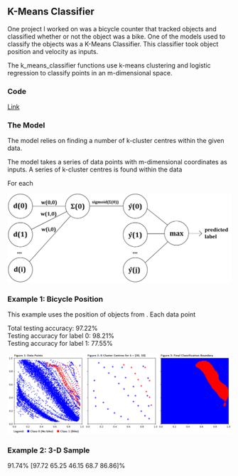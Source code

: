 ## K-Means Classifier

One project I worked on was a bicycle counter that tracked objects and classified whether or not the object was a bike. One of the models used to classify the objects was a K-Means Classifier. This classifier took object position and velocity as inputs.






The k_means_classifier functions use k-means clustering and logistic
regression to classify points in an m-dimensional space. 

### Code

[Link](https://github.com/cory-sulpizi/cory-sulpizi.github.io/blob/master/k_means_classifier.py)

### The Model

The model relies on finding a number of k-cluster centres within the given data. 

The model takes a series of data points with m-dimensional coordinates as inputs. A series of k-cluster centres is found within the data

For each 


<img src="images/k_means_model.png?raw=true"/>

### Example 1: Bicycle Position

This example uses the position of objects from . Each data point 

Total testing accuracy: 97.22% <br>
Testing accuracy for label 0: 98.21% <br>
Testing accuracy for label 1: 77.55% <br>

<img src="images/k_means_example_1.png?raw=true"/>

### Example 2: 3-D Sample

91.74%
[97.72 65.25 46.15 68.7  86.86]%
